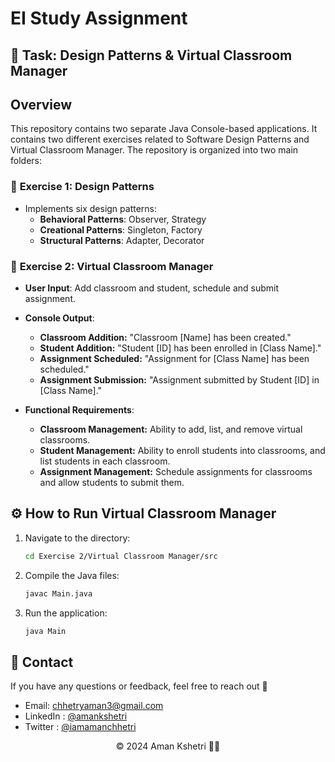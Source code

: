 # EI Study Assignment

## 📝 Task: Design Patterns & Virtual Classroom Manager

## Overview

This repository contains two separate Java Console-based applications. It contains two different exercises related to Software Design Patterns and Virtual Classroom Manager. The repository is organized into two main folders:


### 🔗 **Exercise 1: Design Patterns**
- Implements six design patterns:
  - **Behavioral Patterns**: Observer, Strategy
  - **Creational Patterns**: Singleton, Factory
  - **Structural Patterns**: Adapter, Decorator
  

### 🔗 **Exercise 2: Virtual Classroom Manager**
- **User Input**: Add classroom and student, schedule and submit assignment.
- **Console Output**:
  - **Classroom Addition:** "Classroom [Name] has been created."
  - **Student Addition:** "Student [ID] has been enrolled in [Class Name]."
  - **Assignment Scheduled:**  "Assignment for [Class Name] has been scheduled."
  - **Assignment Submission:**  "Assignment submitted by Student [ID] in [Class Name]."


- **Functional Requirements**:
  - **Classroom Management:** Ability to add, list, and remove virtual classrooms.
  - **Student Management:** Ability to enroll students into classrooms, and list students in each classroom.
  - **Assignment Management:**  Schedule assignments for classrooms and allow students to submit them.


## ⚙️ How to Run Virtual Classroom Manager

1. Navigate to the directory:
    ```bash
    cd Exercise 2/Virtual Classroom Manager/src
    ```
2. Compile the Java files:
    ```bash
    javac Main.java
    ```
3. Run the application:
    ```bash
    java Main
    ```
    
## 📩 Contact 

If you have any questions or feedback, feel free to reach out 🙂

- Email: chhetryaman3@gmail.com
- LinkedIn : [@amankshetri](https://www.linkedin.com/in/amankshetri/)
- Twitter : [@iamamanchhetri](https://twitter.com/iamamanchhetri)


<div align="center">© 2024 Aman Kshetri 👨‍💻</div>